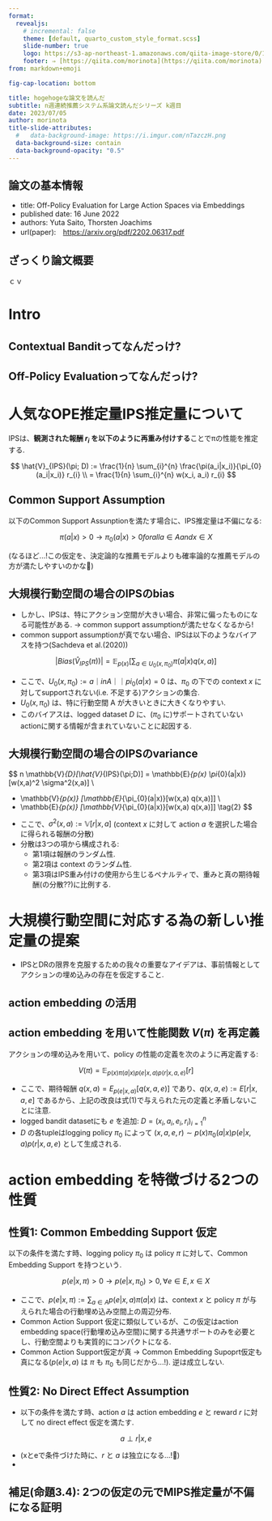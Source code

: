 ```yaml
---
format:
  revealjs:
    # incremental: false
    theme: [default, quarto_custom_style_format.scss]
    slide-number: true
    logo: https://s3-ap-northeast-1.amazonaws.com/qiita-image-store/0/1697279/dfa905d1c1e242b4e39be182ae21a2b6ac72c0ad/large.png?1655951919
    footer: ⇒ [https://qiita.com/morinota](https://qiita.com/morinota)
from: markdown+emoji

fig-cap-location: bottom

title: hogehogeな論文を読んだ
subtitle: n週連続推薦システム系論文読んだシリーズ k週目
date: 2023/07/05
author: morinota
title-slide-attributes:
  #   data-background-image: https://i.imgur.com/nTazczH.png
  data-background-size: contain
  data-background-opacity: "0.5"
---
```


## 論文の基本情報

- title: Off-Policy Evaluation for Large Action Spaces via Embeddings
- published date: 16 June 2022
- authors: Yuta Saito, Thorsten Joachims
- url(paper):　https://arxiv.org/pdf/2202.06317.pdf

## ざっくり論文概要

ｃｖ

# Intro

## Contextual Banditってなんだっけ?

## Off-Policy Evaluationってなんだっけ?

# 人気なOPE推定量IPS推定量について

IPSは、**観測された報酬 $r_{i}$ を以下のように再重み付けする**ことでπの性能を推定する.

$$
\hat{V}_{IPS}(\pi; D)
:= \frac{1}{n} \sum_{i}^{n} \frac{\pi(a_i|x_i)}{\pi_{0}(a_i|x_i)} r_{i}
\\
= \frac{1}{n} \sum_{i}^{n} w(x_i, a_i) r_{i}
$$

## Common Support Assumption

以下のCommon Support Assunptionを満たす場合に、IPS推定量は不偏になる:

$$
\pi(a|x) > 0 → \pi_{0}(a|x) > 0 for all a \in A and x \in X
$$

(なるほど...!この仮定を、決定論的な推薦モデルよりも確率論的な推薦モデルの方が満たしやすいのかな:thinking:)

## 大規模行動空間の場合のIPSのbias

- しかし、IPSは、特にアクション空間が大きい場合、非常に偏ったものになる可能性がある. -> common support assumptionが満たせなくなるから!
- common support assumptionが真でない場合、IPSは以下のようなバイアスを持つ(Sachdeva et al.(2020))

$$
|Bias(\hat{V}_{IPS}(\pi))| = \mathbb{E}_{p(x)}[\sum_{a \in U_{0}(x, \pi_0)} \pi(a|x) q(x,a)]
$$

- ここで、$U_{0}(x, \pi_0) := {a｜in A｜｜pi_{0}(a|x) = 0}$ は、$\pi_0$ の下での context $x$ に対してsupportされない(i.e. 不足する)アクションの集合.
- $U_{0}(x, \pi_0)$ は、特に行動空間 A が大きいときに大きくなりやすい.
- このバイアスは、logged dataset $D$ に、($\pi_0$ に)サポートされていないactionに関する情報が含まれていないことに起因する.

## 大規模行動空間の場合のIPSのvariance

$$
n \mathbb{V}_{D}[\hat{V}_{IPS}(\pi;D)]
= \mathbb{E}_{p(x) \pi_{0}(a|x)}[w(x,a)^2 \sigma^2(x,a)]
\\
+ \mathbb{V}_{p(x)} [\mathbb{E}_{\pi_{0}(a|x)}[w(x,a) q(x,a)]]
\\
+ \mathbb{E}_{p(x)} [\mathbb{V}_{\pi_{0}(a|x)}[w(x,a) q(x,a)]]
\tag{2}
$$

- ここで、$\sigma^2(x, a) := \mathbb{V}[r|x, a]$ (context $x$ に対して action $a$ を選択した場合に得られる報酬の分散)
- 分散は3つの項から構成される:
  - 第1項は報酬のランダム性.
  - 第2項は context のランダム性.
  - 第3項はIPS重み付けの使用から生じるペナルティで、重みと真の期待報酬(の分散??)に比例する.

# 大規模行動空間に対応する為の新しい推定量の提案

- IPSとDRの限界を克服するための我々の重要なアイデアは、事前情報としてアクションの埋め込みの存在を仮定すること.

## action embedding の活用

## action embedding を用いて性能関数 $V(\pi)$ を再定義

アクションの埋め込みを用いて、policy の性能の定義を次のように再定義する:

$$
V(\pi) = \mathbb{E}_{p(x) \pi(a|x) p(e|x, a) p(r|x, a, e)}[r]
$$

- ここで、期待報酬 $q(x, a) = E_{p(e|x,a)}[q(x, a, e)]$ であり、$q(x, a, e) := E[r|x, a, e]$ であるから、上記の改良は式(1)で与えられた元の定義と矛盾しないことに注意.
- logged bandit datasetにも $e$ を追加: $D = {(x_{i}, a_{i}, e_{i}, r_{i})}_{i=1}^{n}$
- $D$ の各tupleはlogging policy $\pi_0$ によって $(x, a, e, r) \sim p(x) \pi_0(a|x) p(e|x, a) p(r|x, a, e)$ として生成される.

# action embedding を特徴づける2つの性質

## 性質1: Common Embedding Support 仮定

以下の条件を満たす時、logging policy $\pi_{0}$ は policy $\pi$ に対して、Common Embedding Support を持つという.

$$
p(e|x, \pi) > 0 → p(e|x, \pi_{0}) > 0, \forall e \in E,  x \in X
$$

- ここで、$p(e|x, \pi) := \sum_{a \in A} p(e|x, a) \pi(a|x)$ は、context $x$ と policy $\pi$ が与えられた場合の行動埋め込み空間上の周辺分布.
- Common Action Support 仮定に類似しているが、この仮定はaction embedding space(行動埋め込み空間)に関する共通サポートのみを必要とし、行動空間よりも実質的にコンパクトになる.
- Common Action Support仮定が真 -> Common Embedding Supoprt仮定も真になる($p(e|x, a)$ は $\pi$ も $\pi_0$ も同じだから...!). 逆は成立しない.

## 性質2: No Direct Effect Assumption

- 以下の条件を満たす時、action $a$ は action embedding $e$ と reward $r$ に対して no direct effect 仮定を満たす.

$$
a \perp r | x, e
$$

- (xとeで条件づけた時に、$r$ と $a$ は独立になる...!:thinking:)
-

## 補足(命題3.4): 2つの仮定の元でMIPS推定量が不偏になる証明
